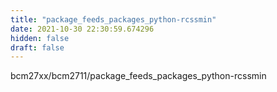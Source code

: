 ```yaml
---
title: "package_feeds_packages_python-rcssmin"
date: 2021-10-30 22:30:59.674296
hidden: false
draft: false
---
```


bcm27xx/bcm2711/package_feeds_packages_python-rcssmin

